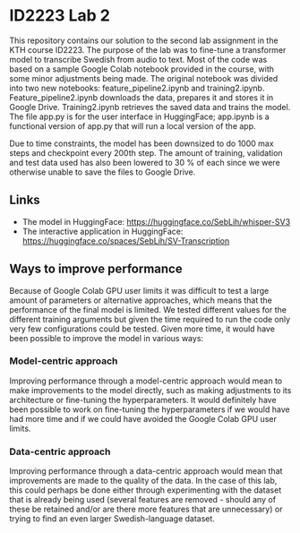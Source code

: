 # ID2223 Lab 2

This repository contains our solution to the second lab assignment in the KTH course ID2223. The purpose of the lab was to fine-tune a transformer model to transcribe Swedish from audio to text. Most of the code was based on a sample Google Colab notebook provided in the course, with some minor adjustments being made. The original notebook was divided into two new notebooks: feature_pipeline2.ipynb and training2.ipynb. Feature_pipeline2.ipynb downloads the data, prepares it and stores it in Google Drive. Training2.ipynb retrieves the saved data and trains the model. The file app.py is for the user interface in HuggingFace; app.ipynb is a functional version of app.py that will run a local version of the app.

Due to time constraints, the model has been downsized to do 1000 max steps and checkpoint every 200th step. The amount of training, validation and test data used has also been lowered to 30 % of each since we were otherwise unable to save the files to Google Drive.

## Links
* The model in HuggingFace: https://huggingface.co/SebLih/whisper-SV3
* The interactive application in HuggingFace: https://huggingface.co/spaces/SebLih/SV-Transcription

## Ways to improve performance
Because of Google Colab GPU user limits it was difficult to test a large amount of parameters or alternative approaches, which means that the performance of the final model is limited. We tested different values for the different training arguments but given the time required to run the code only very few configurations could be tested. Given more time, it would have been possible to improve the model in various ways:

### Model-centric approach
Improving performance through a model-centric approach would mean to make improvements to the model directly, such as making adjustments to its architecture or fine-tuning the hyperparameters. It would definitely have been possible to work on fine-tuning the hyperparameters if we would have had more time and if we could have avoided the Google Colab GPU user limits. 

### Data-centric approach
Improving performance through a data-centric approach would mean that improvements are made to the quality of the data. In the case of this lab, this could perhaps be done either through experimenting with the dataset that is already being used (several features are removed - should any of these be retained and/or are there more features that are unnecessary) or trying to find an even larger Swedish-language dataset.
